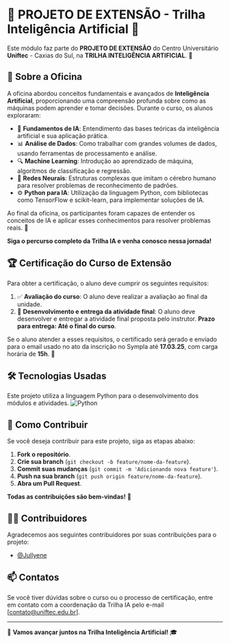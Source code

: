 
# 🌟 PROJETO DE EXTENSÃO - Trilha Inteligência Artificial 🌟
Este módulo faz parte do **PROJETO DE EXTENSÃO** do Centro Universitário **Uniftec** - Caxias do Sul, na **TRILHA INTELIGÊNCIA ARTIFICIAL**. 🚀

## 📜 Sobre a Oficina
A oficina abordou conceitos fundamentais e avançados de **Inteligência Artificial**, proporcionando uma compreensão profunda sobre como as máquinas podem aprender e tomar decisões. Durante o curso, os alunos exploraram:

- 🤖 **Fundamentos de IA**: Entendimento das bases teóricas da inteligência artificial e sua aplicação prática.
- 📊 **Análise de Dados**: Como trabalhar com grandes volumes de dados, usando ferramentas de processamento e análise.
- 🔍 **Machine Learning**: Introdução ao aprendizado de máquina, algoritmos de classificação e regressão.
- 🧠 **Redes Neurais**: Estruturas complexas que imitam o cérebro humano para resolver problemas de reconhecimento de padrões.
- ⚙️ **Python para IA**: Utilização da linguagem Python, com bibliotecas como TensorFlow e scikit-learn, para implementar soluções de IA.

Ao final da oficina, os participantes foram capazes de entender os conceitos de IA e aplicar esses conhecimentos para resolver problemas reais. 🚀

**Siga o percurso completo da Trilha IA e venha conosco nessa jornada!**

## 🏆 Certificação do Curso de Extensão
Para obter a certificação, o aluno deve cumprir os seguintes requisitos:

1. ✅ **Avaliação do curso**: O aluno deve realizar a avaliação ao final da unidade.
2. 📝 **Desenvolvimento e entrega da atividade final**: O aluno deve desenvolver e entregar a atividade final proposta pelo instrutor. **Prazo para entrega: Até o final do curso**.

Se o aluno atender a esses requisitos, o certificado será gerado e enviado para o email usado no ato da inscrição no Sympla até **17.03.25**, com carga horária de **15h**. 🏅

## 🛠 Tecnologias Usadas
Este projeto utiliza a linguagem Python para o desenvolvimento dos módulos e atividades. 
![Python](https://img.shields.io/badge/Python-3.9-blue)

## 🤝 Como Contribuir
Se você deseja contribuir para este projeto, siga as etapas abaixo:

1. **Fork o repositório**.
2. **Crie sua branch** (`git checkout -b feature/nome-da-feature`).
3. **Commit suas mudanças** (`git commit -m 'Adicionando nova feature'`).
4. **Push na sua branch** (`git push origin feature/nome-da-feature`).
5. **Abra um Pull Request**.

**Todas as contribuições são bem-vindas!** 🎉

## 👨‍💻 Contribuidores

Agradecemos aos seguintes contribuidores por suas contribuições para o projeto:

- [@Jullyene](https://github.com/Jullyene)

## 📫 Contatos
Se você tiver dúvidas sobre o curso ou o processo de certificação, entre em contato com a coordenação da Trilha IA pelo e-mail [contato@uniftec.edu.br].

---

🚀 **Vamos avançar juntos na Trilha Inteligência Artificial!** 🎓
